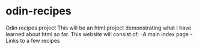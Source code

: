 # odin-recipes
Odin recipes project
This will be an html project demonstrating what I have learned about html so far.
This website will consist of:
 -A main index page
 -Links to a few recipes
 